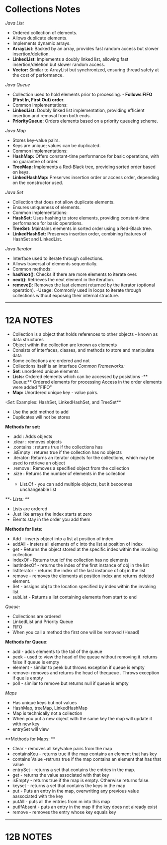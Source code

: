 # Collections  Notes
_Java List_
- Ordered collection of elements.
- Allows duplicate elements.
- Implements dynamic arrays.
- **ArrayList**: Backed by an array, provides fast random access but slower insertion/deletion.
- **LinkedList**: Implements a doubly linked list, allowing fast insertion/deletion but slower random access.
- **Vector:** Similar to ArrayList but synchronized, ensuring thread safety at the cost of performance.

_Java Queue_
- Collection used to hold elements prior to processing.
**- Follows FIFO (First In, First Out) order.**
- Common implementations:
- **LinkedList:** Doubly linked list implementation, providing efficient insertion and removal from both ends.
- **PriorityQueue:** Orders elements based on a priority queueing scheme.
  

_Java Map_
- Stores key-value pairs.
- Keys are unique; values can be duplicated.
- Common implementations:
- **HashMap:** Offers constant-time performance for basic operations, with no guarantee of order.
- **TreeMap:** Implements a Red-Black tree, providing sorted order based on keys.
- **LinkedHashMap:** Preserves insertion order or access order, depending on the constructor used.


_Java Set_
- Collection that does not allow duplicate elements.
- Ensures uniqueness of elements.
- Common implementations:
- **HashSet:** Uses hashing to store elements, providing constant-time performance for basic operations.
- **TreeSet:** Maintains elements in sorted order using a Red-Black tree.
- **LinkedHashSet:** Preserves insertion order, combining features of HashSet and LinkedList.

_Java Iterator_
- Interface used to iterate through collections.
- Allows traversal of elements sequentially.
- Common methods:
- **hasNext()**: Checks if there are more elements to iterate over.
- **next()**: Retrieves the next element in the iteration.
- **remove()**: Removes the last element returned by the iterator (optional operation).
-Usage: Commonly used in loops to iterate through collections without exposing their internal structure.
-------------------------------------------------------------------------------
# 12A NOTES
- Collection is a object that holds references to other objects - known as data structures
- Object within the collection are known as elements
- Consists of interfaces, classes, and methods to store and manipulate data
- Some collections are ordered and not
- Collections itself is an interface
_Common Frameworks:_
- **Set**: unordered unique elements
- **Lists:** Ordered elements which can be accessed by posistions
-** Queue:** Ordered elements for processing Access in the order elements  were added "FIFO"
- **Map:** Unordered unique key - value pairs.

_-Set:_
Examples: HashSet, LinkedHashSet, and TreeSet**
- Use the add method to add
- Duplicates will not be stores

**Methods for set:**
- .add : Adds objects
- .clear : removes objects
- .contains : returns true if the collections has
- .isEmpty : retures true if  the collection has no objects
- .iterator: Returns an iterator objects for the collections, which may be used to retrieve an object
- .remove : Removes a specified object from the collection
- .size : Returns the number of elements in the collection
- - List.Of - you can add multiple objects, but it becoomes unchangeable list

_**- Lists: **_
- Lists are ordered
- Just like arrays the index starts at zero
- Elemts stay in the order you add them



**Methods for lists:**
- Add - inserts object into a list at position of index
- addAll - insters all elements of c into the list at position of index
- get - Returns the object stored at the specific index within the invoking collection
- indexOf - Returns true icf the collection has no elements
- lastIndexOf - returns the index of the first instance of obj in the list
- listIterator - returns the index of the last instance of obj in the list
- remove - removes the elements at position index and returns deleted element.
- Set - assigns obj to the location specified by index within the invoking list
- subList - Returns a list containing elements from start to end


_Queue:_
- Collections are ordered
- LinkedList and Priority Queue
- FIFO
- When you call a method the first one will be removed (Heaad)

**Methods for Queue:**
- add - adds elements to the tail of the queue
- peek - used to view the  head of the queue without removing it. returns false if queue is empty
- element - similar to peek but throws exception if queue is empty
- remove- removes and returns the head of thequeue . Throws exception if que is empty
- poll - similar to remove  but returns null if queue is empty

_Maps_
- Has unique keys but not values
- HashMap, treeMap, LinkedHashMap
- Map is technically not a collection
- When you put a new object with the same key the map will update it with new key
- entrySet will view

**Methods for Maps: **
- Clear - removes all key/value pairs from the map
- containsKeu - returns true if the map contains an element that has key
- contains Value -retruns true if the map contains an element that has that value
- entrySet - returns a set that contains the entries in the map.
- get - returns the value associated with that key
- isEmpty -  returns true if the map is empty. Otherwise returns false.
- keyset - returns a  set that contains the keys in  the map
- put - Puts an entry in the map, overwriting any previous value aassociated with the key
- putAll - puts all the entries from m into this  map
- putIfAbsent - puts an entry in the map if the  key does not already exist
- remove - removes the entry whose key equals key


----------------------------------------------------------------------------------------------------------------
# 12B NOTES
